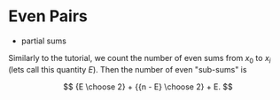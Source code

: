# Even Pairs

* partial sums

Similarly to the tutorial, we count the number of even sums from $x_0$ to $x_i$ (lets call this quantity $E$). Then the number of even "sub-sums" is

$$
{E \choose 2} + {{n - E} \choose 2} + E.
$$
